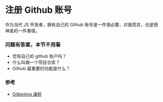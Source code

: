 # 注册 Github 账号

作为当代 JS 开发者，拥有自己的 Github 账号是一件很必要，对我而言，也是很神圣的一件事情。

### 问题有答案，本节不用看

- 您有自己的 github 账户吗？
- 什么叫做一个项目仓库？
- Github 最重要的功能是什么？


### 参考

- [Gitbeijing 课程](haoqicat.com/gitbeijing)
